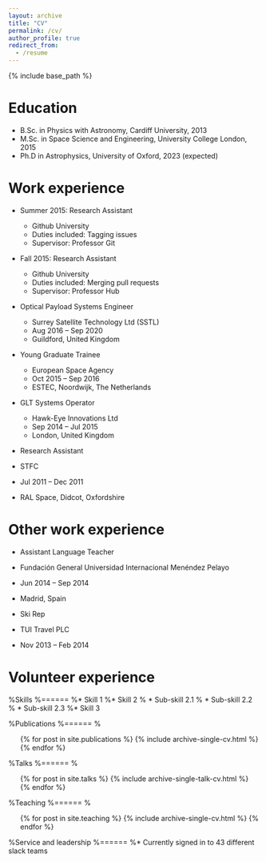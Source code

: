 ```yaml
---
layout: archive
title: "CV"
permalink: /cv/
author_profile: true
redirect_from:
  - /resume
---
```


{% include base_path %}

Education
======
* B.Sc. in Physics with Astronomy, Cardiff University, 2013
* M.Sc. in Space Science and Engineering, University College London, 2015
* Ph.D in Astrophysics, University of Oxford, 2023 (expected)

Work experience
======
* Summer 2015: Research Assistant
  * Github University
  * Duties included: Tagging issues
  * Supervisor: Professor Git

* Fall 2015: Research Assistant
  * Github University
  * Duties included: Merging pull requests
  * Supervisor: Professor Hub
  
* Optical Payload Systems Engineer
  * Surrey Satellite Technology Ltd (SSTL)
  * Aug 2016 – Sep 2020
  * Guildford, United Kingdom

* Young Graduate Trainee
  * European Space Agency
  * Oct 2015 – Sep 2016
  * ESTEC, Noordwijk, The Netherlands

* GLT Systems Operator
  * Hawk-Eye Innovations Ltd
  * Sep 2014 – Jul 2015
  * London, United Kingdom
  
 * Research Assistant
  * STFC
  * Jul 2011 – Dec 2011
  * RAL Space, Didcot, Oxfordshire

Other work experience
======
 * Assistant Language Teacher
  * Fundación General Universidad Internacional Menéndez Pelayo
  * Jun 2014 – Sep 2014
  * Madrid, Spain

 * Ski Rep
  * TUI Travel PLC
  * Nov 2013 – Feb 2014

Volunteer experience
======
  
%Skills
%======
%* Skill 1
%* Skill 2
 % * Sub-skill 2.1
 % * Sub-skill 2.2
%  * Sub-skill 2.3
%* Skill 3

%Publications
%======
 % <ul>{% for post in site.publications %}
    {% include archive-single-cv.html %}
  {% endfor %}</ul>
  
%Talks
%======
 % <ul>{% for post in site.talks %}
    {% include archive-single-talk-cv.html %}
  {% endfor %}</ul>
  
%Teaching
%======
%  <ul>{% for post in site.teaching %}
    {% include archive-single-cv.html %}
  {% endfor %}</ul>
  
%Service and leadership
%======
%* Currently signed in to 43 different slack teams
